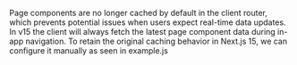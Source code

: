 Page components are no longer cached by default in the client router, which prevents potential issues when users expect real-time data updates. In v15 the client will always fetch the latest page component data during in-app navigation.
To retain the original caching behavior in Next.js 15, we can configure it manually as seen in example.js
